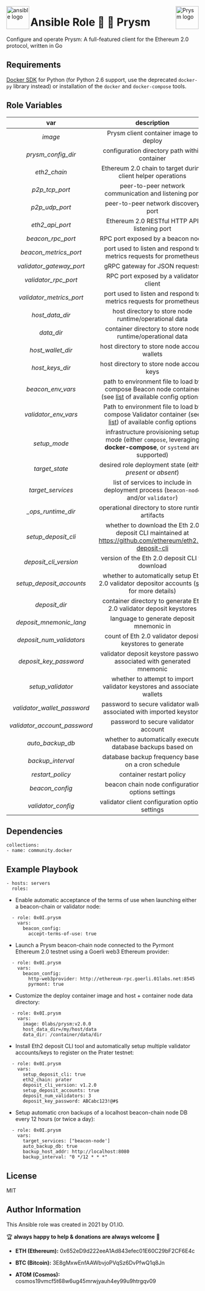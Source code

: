 <p><img src="https://code.benco.io/icon-collection/logos/ansible.svg" alt="ansible logo" title="ansible" align="left" height="60" /></p>
<p><img src="https://prysmaticlabs.com/assets/PrysmStripe.png" alt="Prysm logo" title="prysm" align="right" height="60" /></p>

Ansible Role :stars: :link: Prysm
=========

Configure and operate Prysm: A full-featured client for the Ethereum 2.0 protocol, written in Go

Requirements
------------

[Docker SDK](https://docker-py.readthedocs.io/en/stable/) for Python (for Python 2.6 support, use the deprecated `docker-py` library instead) or installation of the `docker` and `docker-compose` tools.

Role Variables
--------------

| var | description | default |
| :---: | :---: | :---: |
| *image* | Prysm client container image to deploy | `0labs/prysm:latest` |
| *prysm_config_dir* | configuration directory path within container | `/etc/prysm` |
| *eth2_chain* | Ethereum 2.0 chain to target during client helper operations | `pyrmont` |
| *p2p_tcp_port* | peer-to-peer network communication and listening port | `13000` |
| *p2p_udp_port* | peer-to-peer network discovery port | `12000` |
| *eth2_api_port* | Ethereum 2.0 RESTful HTTP API listening port | `3501` |
| *beacon_rpc_port* | RPC port exposed by a beacon node | `4000` |
| *beacon_metrics_port* | port used to listen and respond to metrics requests for prometheus | `8080` |
| *validator_gateway_port* | gRPC gateway for JSON requests | `7500` |
| *validator_rpc_port* | RPC port exposed by a validator client | `7000` |
| *validator_metrics_port* | port used to listen and respond to metrics requests for prometheus | `8081` |
| *host_data_dir* | host directory to store node runtime/operational data | `/var/tmp/prysm` |
| *data_dir* | container directory to store node runtime/operational data | `/data` |
| *host_wallet_dir* | host directory to store node account wallets | `/var/tmp/prysm/wallets` |
| *host_keys_dir* | host directory to store node account keys | `/var/tmp/prysm/keys` |
| *beacon_env_vars* | path to environment file to load by compose Beacon node container (see [list](https://docs.prylabs.network/docs/prysm-usage/parameters/#beacon-node-configuration) of available config options) | `/var/tmp/prysm/.beacon.env` |
| *validator_env_vars* | Path to environment file to load by compose Validator container (see [list](https://docs.prylabs.network/docs/prysm-usage/parameters/#validator-configuration)) of available config options | `/var/tmp/prysm/.validator.env` |
| *setup_mode* | infrastructure provisioning setup mode (either `compose`, leveraging **docker-compose**, or `systemd` are supported) | `compose` |
| *target_state* | desired role deployment state (either *present* or *absent*) | `present` |
| *target_services* | list of services to include in deployment process (`beacon-node` and/or `validator`) | `["beacon-node", "validator"]` |
| *_ops_runtime_dir* | operational directory to store runtime artifacts | `/var/tmp/prysm` |
| *setup_deposit_cli* | whether to download the Eth 2.0 deposit CLI maintained at https://github.com/ethereum/eth2.0-deposit-cli | `false` |
| *deposit_cli_version* | version of the Eth 2.0 deposit CLI to download | `v1.2.0` |
| *setup_deposit_accounts* | whether to automatically setup Eth 2.0 validator depositor accounts ([see](https://github.com/ethereum/eth2.0-deposit-cli#step-2-create-keys-and-deposit_data-json) for more details) | `false` |
| *deposit_dir* | container directory to generate Eth 2.0 validator deposit keystores | `/var/tmp/deposit` |
| *deposit_mnemonic_lang* | language to generate deposit mnemonic in | `english` |
| *deposit_num_validators* | count of Eth 2.0 validator deposit keystores to generate | `1` |
| *deposit_key_password* | validator deposit keystore password associated with generated mnemonic | `passw0rd` |
| *setup_validator* | whether to attempt to import validator keystores and associated wallets | `false` |
| *validator_wallet_password* | password to secure validator wallet associated with imported keystore | `N/A` |
| *validator_account_password* | password to secure validator account | `N/A` |
| *auto_backup_db* | whether to automatically execute database backups based on | `false` |
| *backup_interval* | database backup frequency based on a cron schedule | `0 */6 * * *` |
| *restart_policy* | container restart policy | `unless-stopped` |
| *beacon_config* | beacon chain node configuration options settings | `{}` **note:** reference `defaults/main.yml` |
| *validator_config* | validator client configuration options settings | `{}` **note:** reference `defaults/main.yml` |

Dependencies
------------
```
collections:
- name: community.docker
```
Example Playbook
----------------
```
- hosts: servers
  roles:
```

* Enable automatic acceptance of the terms of use when launching either a beacon-chain or validator node:
```
  - role: 0x0I.prysm
    vars:
      beacon_config:
        accept-terms-of-use: true
```

* Launch a Prysm beacon-chain node connected to the Pyrmont Ethereum 2.0 testnet using a Goerli web3 Ethereum provider:
```
  - role: 0x0I.prysm
    vars:
      beacon_config:
        http-web3provider: http://ethereum-rpc.goerli.01labs.net:8545
        pyrmont: true
```

* Customize the deploy container image and host + container node data directory:
```
  - role: 0x0I.prysm
    vars:
      image: 0labs/prysm:v2.0.0
      host_data_dir=/my/host/data
      data_dir: /container/data/dir
```

* Install Eth2 deposit CLI tool and automatically setup multiple validator accounts/keys to register on the Prater testnet:
```
  - role: 0x0I.prysm
    vars:
      setup_deposit_cli: true
      eth2_chain: prater
      deposit_cli_version: v1.2.0
      setup_deposit_accounts: true
      deposit_num_validators: 3
      deposit_key_password: ABCabc123!@#$
```

* Setup automatic cron backups of a localhost beacon-chain node DB every 12 hours (or twice a day):
```
  - role: 0x0I.prysm
    vars:
      target_services: ["beacon-node']
      auto_backup_db: true
      backup_host_addr: http://localhost:8080
      backup_interval: "0 */12 * * *"
```

License
-------

MIT

Author Information
------------------

This Ansible role was created in 2021 by O1.IO.

🏆 **always happy to help & donations are always welcome** 💸

* **ETH (Ethereum):** 0x652eD9d222eeA1Ad843efec01E60C29bF2CF6E4c

* **BTC (Bitcoin):** 3E8gMxwEnfAAWbvjoPVqSz6DvPfwQ1q8Jn

* **ATOM (Cosmos):** cosmos19vmcf5t68w6ug45mrwjyauh4ey99u9htrgqv09
